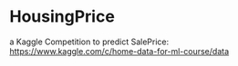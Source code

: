 # HousingPrice
a Kaggle Competition to predict SalePrice: https://www.kaggle.com/c/home-data-for-ml-course/data
